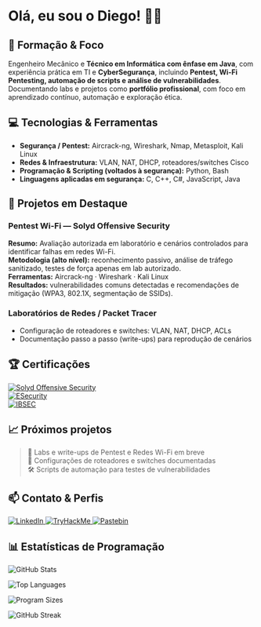 # Olá, eu sou o Diego! 👨‍💻

## 💼 Formação & Foco
Engenheiro Mecânico e **Técnico em Informática com ênfase em Java**, com experiência prática em TI e **CyberSegurança**, incluindo **Pentest, Wi-Fi Pentesting, automação de scripts e análise de vulnerabilidades**.  
Documentando labs e projetos como **portfólio profissional**, com foco em aprendizado contínuo, automação e exploração ética.

## 💻 Tecnologias & Ferramentas
- **Segurança / Pentest:** Aircrack-ng, Wireshark, Nmap, Metasploit, Kali Linux  
- **Redes & Infraestrutura:** VLAN, NAT, DHCP, roteadores/switches Cisco  
- **Programação & Scripting (voltados à segurança):** Python, Bash  
- **Linguagens aplicadas em segurança:** C, C++, C#, JavaScript, Java

## 🚀 Projetos em Destaque
### Pentest Wi-Fi — Solyd Offensive Security
**Resumo:** Avaliação autorizada em laboratório e cenários controlados para identificar falhas em redes Wi-Fi.  
**Metodologia (alto nível):** reconhecimento passivo, análise de tráfego sanitizado, testes de força apenas em lab autorizado.  
**Ferramentas:** Aircrack-ng · Wireshark · Kali Linux  
**Resultados:** vulnerabilidades comuns detectadas e recomendações de mitigação (WPA3, 802.1X, segmentação de SSIDs).

### Laboratórios de Redes / Packet Tracer
- Configuração de roteadores e switches: VLAN, NAT, DHCP, ACLs  
- Documentação passo a passo (write-ups) para reprodução de cenários

## 🏆 Certificações
[![Solyd Offensive Security](https://img.shields.io/badge/Certificado_Solyd_Offensive_Security-brightgreen)](https://www.solyd.com.br)  
[![ESecurity](https://img.shields.io/badge/Certificado_ESecurity-blue)](https://www.esecurity.com.br)  
[![IBSEC](https://img.shields.io/badge/Certificado_IBSEC-orange)](https://ibsec.com.br)

## 📈 Próximos projetos
> 🚀 Labs e write-ups de Pentest e Redes Wi-Fi em breve  
> 📝 Configurações de roteadores e switches documentadas  
> 🛠️ Scripts de automação para testes de vulnerabilidades

## 📫 Contato & Perfis
<p>
  <a href="https://br.linkedin.com/in/diego-lino-tom%C3%A9-96a7b0250">
    <img src="https://img.shields.io/badge/LinkedIn-0077B5?style=for-the-badge&logo=linkedin" alt="LinkedIn"/>
  </a>
  <a href="https://tryhackme.com/p/CyberSecurity00000">
    <img src="https://img.shields.io/badge/TryHackMe-FF6D00?style=for-the-badge&logo=tryhackme" alt="TryHackMe"/>
  </a>
  <a href="https://pastebin.com/u/LightProgrammer00000">
    <img src="https://img.shields.io/badge/Pastebin-000000?style=for-the-badge&logo=pastebin" alt="Pastebin"/>
  </a>
</p>

## 📊 Estatísticas de Programação

<!-- Estatísticas gerais do GitHub -->
<p align="left">
  <img src="https://github-readme-stats.vercel.app/api?username=CyberSecurity0000&show_icons=true&count_private=true&theme=radical" alt="GitHub Stats"/>
</p>

<!-- Linguagens mais usadas -->
<p align="left">
  <img src="https://github-readme-stats.vercel.app/api/top-langs/?username=CyberSecurity0000&layout=compact&langs_count=10&theme=radical" alt="Top Languages"/>
</p>

<!-- Tamanho dos programas (novo) -->
<p align="left">
  <img src="https://quickchart.io/chart?c={type:'bar',data:{labels:['Subdomain-Scan','Recon-CLI','Payload-Tool'],datasets:[{label:'Tamanho (KB)',data:[1200,850,3400]}]}}" alt="Program Sizes"/>
</p>

<!-- Sequência de contribuições -->
<p align="left">
  <img src="https://github-readme-streak-stats.herokuapp.com/?user=CyberSecurity0000&theme=radical" alt="GitHub Streak"/>
</p>
